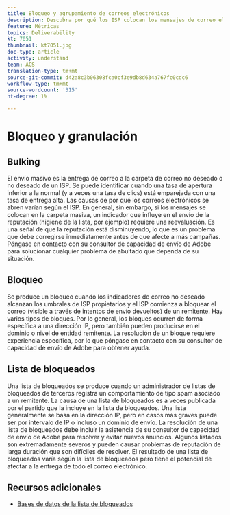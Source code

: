 ```yaml
---
title: Bloqueo y agrupamiento de correos electrónicos
description: Descubra por qué los ISP colocan los mensajes de correo electrónico en carpetas masivas o los bloquean.
feature: Métricas
topics: Deliverability
kt: 7051
thumbnail: kt7051.jpg
doc-type: article
activity: understand
team: ACS
translation-type: tm+mt
source-git-commit: d42a8c3b06308fca0cf3e9db8d634a767fc0cdc6
workflow-type: tm+mt
source-wordcount: '315'
ht-degree: 1%

---
```



# Bloqueo y granulación

## Bulking

El envío masivo es la entrega de correo a la carpeta de correo no deseado o no deseado de un ISP. Se puede identificar cuando una tasa de apertura inferior a la normal (y a veces una tasa de clics) está emparejada con una tasa de entrega alta. Las causas de por qué los correos electrónicos se abren varían según el ISP. En general, sin embargo, si los mensajes se colocan en la carpeta masiva, un indicador que influye en el envío de la reputación (higiene de la lista, por ejemplo) requiere una reevaluación. Es una señal de que la reputación está disminuyendo, lo que es un problema que debe corregirse inmediatamente antes de que afecte a más campañas. Póngase en contacto con su consultor de capacidad de envío de Adobe para solucionar cualquier problema de abultado que dependa de su situación.

## Bloqueo

Se produce un bloqueo cuando los indicadores de correo no deseado alcanzan los umbrales de ISP propietarios y el ISP comienza a bloquear el correo (visible a través de intentos de envío devueltos) de un remitente. Hay varios tipos de bloques. Por lo general, los bloques ocurren de forma específica a una dirección IP, pero también pueden producirse en el dominio o nivel de entidad remitente. La resolución de un bloque requiere experiencia específica, por lo que póngase en contacto con su consultor de capacidad de envío de Adobe para obtener ayuda.

## Lista de bloqueados

Una lista de bloqueados se produce cuando un administrador de listas de bloqueados de terceros registra un comportamiento de tipo spam asociado a un remitente. La causa de una lista de bloqueados es a veces publicada por el partido que la incluye en la lista de bloqueados. Una lista generalmente se basa en la dirección IP, pero en casos más graves puede ser por intervalo de IP o incluso un dominio de envío. La resolución de una lista de bloqueados debe incluir la asistencia de su consultor de capacidad de envío de Adobe para resolver y evitar nuevos anuncios. Algunos listados son extremadamente severos y pueden causar problemas de reputación de larga duración que son difíciles de resolver. El resultado de una lista de bloqueados varía según la lista de bloqueados pero tiene el potencial de afectar a la entrega de todo el correo electrónico.

## Recursos adicionales

* [Bases de datos de la lista de bloqueados](https://experienceleague.adobe.com/docs/campaign-classic/using/sending-messages/deliverability-management/block-list-databases.html?lang=en#sending-messages)
